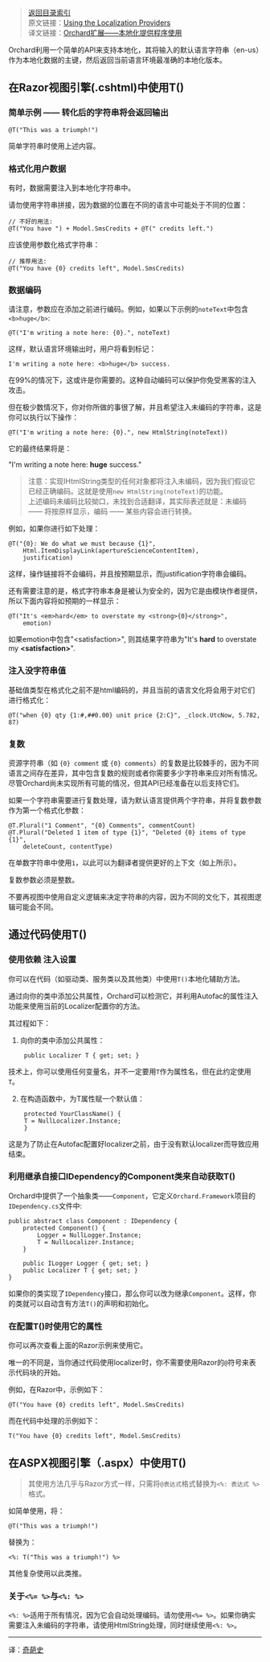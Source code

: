<!--链接集合-->
<!--URL域 http://docs.orchardproject.net/en/latest -->
[000]: http://www.shisujie.com
[001]: http://docs.orchardproject.net/en/latest/Documentation/Using-the-localization-helpers/
[002]: http://www.shisujie.com/blog/Using-the-localization-helpers


[index]: http://www.shisujie.com/blog/OrchardIndex
> [返回目录索引][index]  
> 原文链接：[Using the Localization Providers][001]  
> 译文链接：[Orchard扩展——本地化提供程序使用][002]  

Orchard利用一个简单的API来支持本地化，其将输入的默认语言字符串（en-us）作为本地化数据的主键，然后返回当前语言环境最准确的本地化版本。

## 在Razor视图引擎(.cshtml)中使用T()

### 简单示例 —— 转化后的字符串将会返回输出

    @T("This was a triumph!")

简单字符串时使用上述内容。

### 格式化用户数据

有时，数据需要注入到本地化字符串中。

请勿使用字符串拼接，因为数据的位置在不同的语言中可能处于不同的位置：
    
    // 不好的用法:
    @T("You have ") + Model.SmsCredits + @T(" credits left.")

应该使用参数化格式字符串：
    
    // 推荐用法:
    @T("You have {0} credits left", Model.SmsCredits)

### 数据编码

请注意，参数应在添加之前进行编码。例如，如果以下示例的`noteText`中包含`<b>huge</b>`:
    
    @T("I'm writing a note here: {0}.", noteText)

这样，默认语言环境输出时，用户将看到标记：

    I'm writing a note here: <b>huge</b> success. 

在99%的情况下，这或许是你需要的。这种自动编码可以保护你免受黑客的注入攻击。 

但在极少数情况下，你对你所做的事很了解，并且希望注入未编码的字符串，这是你可以执行以下操作：
    
    @T("I'm writing a note here: {0}.", new HtmlString(noteText))

它的最终结果将是： 

"I'm writing a note here: <b>huge</b> success."
  
> 注意：实现IHtmlString类型的任何对象都将注入未编码，因为我们假设它已经正确编码。这就是使用`new HtmlString(noteText)`的功能。  
> 上述编码未编码比较拗口，未找到合适翻译，其实际表述就是：未编码 —— 将按原样显示，编码 —— 某些内容会进行转换。

例如，如果你进行如下处理：
    
    @T("{0}: We do what we must because {1}",
        Html.ItemDisplayLink(apertureScienceContentItem),
        justification)

这样，操作链接将不会编码，并且按预期显示，而justification字符串会编码。

还有需要注意的是，格式字符串本身是被认为安全的，因为它是由模块作者提供，所以下面内容将如预期的一样显示：

    @T("It's <em>hard</em> to overstate my <strong>{0}</strong>",
        emotion)

如果emotion中包含"&lt;satisfaction&gt;", 则其结果字符串为"It's <b>hard</b> to overstate my <b>&lt;satisfaction&gt;</b>".

### 注入没字符串值

基础值类型在格式化之前不是html编码的，并且当前的语言文化将会用于对它们进行格式化：
    
    @T("when {0} qty {1:#,##0.00} unit price {2:C}", _clock.UtcNow, 5.782, 87)

### 复数

资源字符串（如 `{0} comment` 或 `{0} comments`）的复数是比较棘手的，因为不同语言之间存在差异，其中包含复数的规则或者你需要多少字符串来应对所有情况。尽管Orchard尚未实现所有可能的情况，但其API已经准备在以后支持它们。

如果一个字符串需要进行复数处理，请为默认语言提供两个字符串，并将复数参数作为第一个格式化参数：

    @T.Plural("1 Comment", "{0} Comments", commentCount)
    @T.Plural("Deleted 1 item of type {1}", "Deleted {0} items of type {1}",
        deleteCount, contentType)

在单数字符串中使用`1`，以此可以为翻译者提供更好的上下文（如上所示）。

复数参数必须是整数。

不要再视图中使用自定义逻辑来决定字符串的内容，因为不同的文化下，其视图逻辑可能会不同。

## 通过代码使用T()

### 使用依赖 注入设置

你可以在代码（如驱动类、服务类以及其他类）中使用`T()`本地化辅助方法。

通过向你的类中添加公共属性，Orchard可以检测它，并利用Autofac的属性注入功能来使用当前的Localizer配置你的方法。

其过程如下：

1. 向你的类中添加公共属性：
  
        public Localizer T { get; set; }

技术上，你可以使用任何变量名，并不一定要用`T`作为属性名，但在此约定使用`T`。

2. 在构造函数中，为T属性赋一个默认值：
  
        protected YourClassName() {
        T = NullLocalizer.Instance;
        }
            
这是为了防止在Autofac配置好localizer之前，由于没有默认localizer而导致应用结束。

### 利用继承自接口IDependency的Component类来自动获取T()

Orchard中提供了一个抽象类——`Component`，它定义`Orchard.Framework`项目的`IDependency.cs`文件中:

    public abstract class Component : IDependency {
        protected Component() {
            Logger = NullLogger.Instance;
            T = NullLocalizer.Instance;
        }

        public ILogger Logger { get; set; }
        public Localizer T { get; set; }
    }
    
如果你的类实现了`IDependency`接口，那么你可以改为继承`Component`。这样，你的类就可以自动含有方法`T()`的声明和初始化。

### 在配置T()时使用它的属性

你可以再次查看上面的Razor示例来使用它。

唯一的不同是，当你通过代码使用localizer时，你不需要使用Razor的`@`符号来表示代码块的开始。

例如，在Razor中，示例如下：

    @T("You have {0} credits left", Model.SmsCredits)

而在代码中处理的示例如下：

    T("You have {0} credits left", Model.SmsCredits)

## 在ASPX视图引擎（.aspx）中使用T()

> 其使用方法几乎与Razor方式一样，只需将`@表达式`格式替换为`<%: 表达式 %>`格式。

如简单使用，将：

    @T("This was a triumph!")

替换为：

    <%: T("This was a triumph!") %>

其他复杂使用以此类推。

### 关于`<%= %>`与`<%: %>`

`<%: %>`适用于所有情况，因为它会自动处理编码。请勿使用`<%= %>`。如果你确实需要注入未编码的字符串，请使用HtmlString处理，同时继续使用`<%: %>`。


***
译：[奇葩史][000]